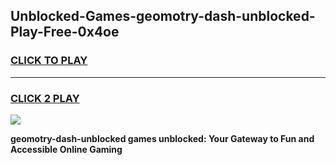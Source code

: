
## Unblocked-Games-geomotry-dash-unblocked-Play-Free-0x4oe
<h3>
<a href="https://premium76.site?title=geomotry-dash-unblocked&ref=10A">CLICK TO PLAY</a></h3>
<hr>

<h3>
<a href="https://premium76.site?title=geomotry-dash-unblocked&ref=10A">CLICK 2 PLAY</a>
  
</h3>

<a href="https://premium76.site?title=geomotry-dash-unblocked&ref=10A"><img src="https://clearcache.store/games.png"></a>


**geomotry-dash-unblocked games unblocked: Your Gateway to Fun and Accessible Online Gaming**
